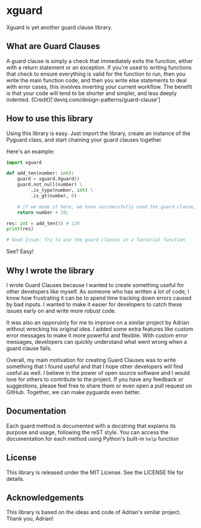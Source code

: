 # xguard
Xguard is yet another guard clause library.

## What are Guard Clauses
A guard clause is simply a check that immediately exits the function, either with a return statement or an exception. If you're used to writing functions that check to ensure everything is valid for the function to run, then you write the main function code, and then you write else statements to deal with error cases, this involves inverting your current workflow. The benefit is that your code will tend to be shorter and simpler, and less deeply indented. (Credit)['deviq.com/design-patterns/guard-clause']

## How to use this library
Using this library is easy. Just import the library, create an instance of the Pyguard class, and start chaining your guard clauses together.

Here's an example:
```python
import xguard

def add_ten(number: int):
    guard = xguard.Xguard()
    guard.not_null(number) \
         .is_type(number, int) \
         .is_gt(number, 0)

    # if we made it here, we have succeessfully used the guard clause, kudos!
    return number + 10;

res: int = add_ten(5) # 120
print(res)

# Good Issue: Try to use the guard clauses in a factorial function
```
See? Easy!

## Why I wrote the library
I wrote Guard Clauses because I wanted to create something useful for other developers like myself. As someone who has written a lot of code, I know how frustrating it can be to spend time tracking down errors caused by bad inputs. I wanted to make it easier for developers to catch these issues early on and write more robust code.

It was also an opporuinty for me to improve on a similar project by Adrian without wrecking his original idea. I added some extra features like custom error messages to make it more powerful and flexible. With custom error messages, developers can quickly understand what went wrong when a guard clause fails.

Overall, my main motivation for creating Guard Clauses was to write something that I found useful and that I hope other developers will find useful as well. I believe in the power of open source software and I would love for others to contribute to the project. If you have any feedback or suggestions, please feel free to share them or even open a pull request on GitHub. Together, we can make pyguards even better.

## Documentation
Each guard method is documented with a docstring that explains its purpose and usage, following the reST style. You can access the documentation for each method using Python's built-in `help` function

## License
This library is released under the MIT License. See the LICENSE file for details.

## Acknowledgements
This library is based on the ideas and code of Adrian's similar project. Thank you, Adrian!

